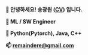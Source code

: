 **👋 안녕하세요! 송광원 ([CV](https://drive.google.com/file/d/1UP849JF1rpjm90SqiyLMmXXw5oSDqEIx/view?usp=sharing)) 입니다.**   
  
**🌱 ML / SW Engineer**   
  
**👀 Python(Pytorch), Java, C++**  
  
**📫 remaindere@gmail.com**   
  
<!---
remaindere/remaindere is a ✨ special ✨ repository because its `README.md` (this file) appears on your GitHub profile.
You can click the Preview link to take a look at your changes.
--->
